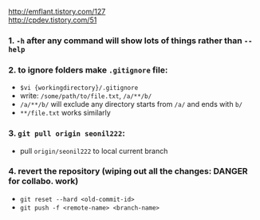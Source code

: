 http://emflant.tistory.com/127      
http://cpdev.tistory.com/51

### 1. `-h` after any command will show lots of things rather than `--help`  
### 2. to ignore folders make `.gitignore` file:    
  - `$vi {workingdirectory}/.gitignore`
  - write:  `/some/path/to/file.txt`, `/a/**/b/`
  - `/a/**/b/` will exclude any directory starts from `/a/` and ends with `b/`
  - `**/file.txt` works similarly    
### 3. `git pull origin seonil222`:     
  - pull `origin/seonil222` to local current branch    
     
     

### 4. revert the repository (wiping out all the changes: DANGER for collabo. work)
  - `git reset --hard <old-commit-id>`
  - `git push -f <remote-name> <branch-name>`

